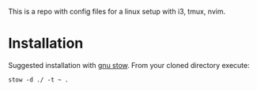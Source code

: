 This is a repo with config files for a linux setup with i3, tmux, nvim.

# Installation

Suggested installation with [gnu stow](https://www.gnu.org/software/stow/).
From your cloned directory execute:

```
stow -d ./ -t ~ .
```
